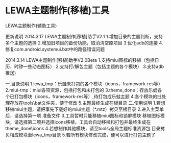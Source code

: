 LEWA主题制作(移植)工具
==============

LEWA主题制作(辅助工具)


更新说明
2014.3.17
LEWA主题制作[移植]助手V2.1
1.增加目录的主题判断，支持多个主题的选择
2.增加旧项目的备份功能，取消清空原项目
3.优化adb的连接
4.修复com.android.systemui.bat中的路径错误问题

2014.3.14 
LEWA主题制作[移植]助手V2.0Beta
1.支持miui图标的移植（包括日历，时钟一些动态图标）
2.支持打/解包主题（包括主题的各个模块）
3.支持adb推送) 

一.目录说明
1.lewa_tmp：乐蛙未打包的各个模块（icons，framework-res等）
2.miui-tmp：miui各项资源，包括打包和未打包的
3.theme_done：存放乐蛙各个已打包模块（icons，framework-res等）,待打包成乐蛙主题
4.各个模块的批处理存放在tools\bat文件夹，便于修改
5.主题最终生成在根目录
二.使用说明
1.若想移植miui主题，请把事先下载好的miui主题（*.mtz）拷贝至根目录
2.进入主菜单后，请选择第一项 准备文件
3.工具暂时只能移植miui图标和锁屏模块 移植图标模块，请选择第二项并选择icons移植，工具会自动移植和打包并最终生成在theme_done\icons
4.若想制作其他模块，请至tools\全局主题标准资源包 目录拷贝相应模块至lewa_tmp目录
5.若所有模块修改完成，便可以进行打包主题了

